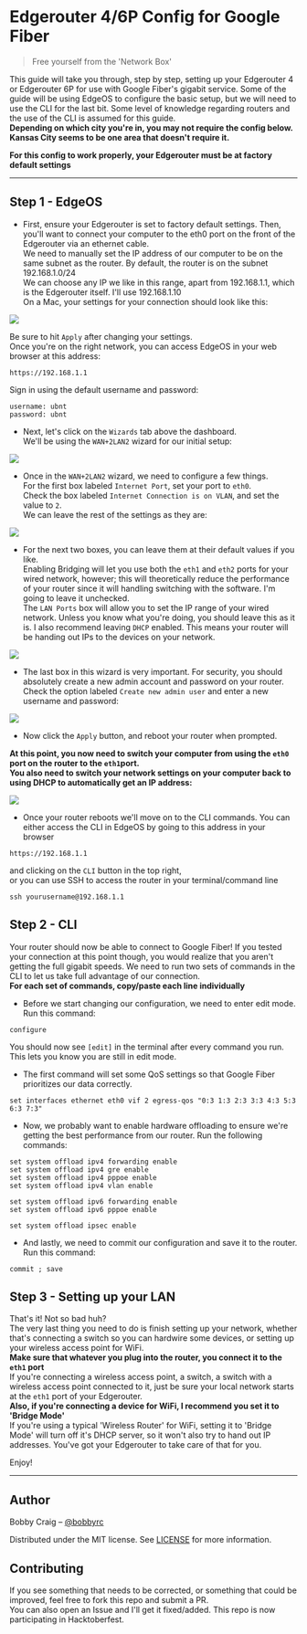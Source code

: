 # Edgerouter 4/6P Config for Google Fiber
> Free yourself from the 'Network Box'

This guide will take you through, step by step, setting up your Edgerouter 4 or Edgerouter 6P for use with Google Fiber's gigabit service. Some of the guide will be using EdgeOS to configure the basic setup, but we will need to use the CLI for the last bit. Some level of knowledge regarding routers and the use of the CLI is assumed for this guide.  
**Depending on which city you're in, you may not require the config below. Kansas City seems to be one area that doesn't require it.**  
  
**For this config to work properly, your Edgerouter must be at factory default settings**

---

## Step 1 - EdgeOS

- First, ensure your Edgerouter is set to factory default settings. Then, you'll want to connect your computer to the eth0 port on the front of the Edgerouter via an ethernet cable.  
We need to manually set the IP address of our computer to be on the same subnet as the router. By default, the router is on the subnet 192.168.1.0/24  
We can choose any IP we like in this range, apart from 192.168.1.1, which is the Edgerouter itself. I'll use 192.168.1.10   
On a Mac, your settings for your connection should look like this:

![](https://i.imgur.com/EH5iUdt.png)

Be sure to hit `Apply` after changing your settings.  
Once you're on the right network, you can access EdgeOS in your web browser at this address:

```
https://192.168.1.1
```

Sign in using the default username and password:
```
username: ubnt
password: ubnt
```

- Next, let's click on the `Wizards` tab above the dashboard.  
We'll be using the `WAN+2LAN2` wizard for our initial setup:

![](https://i.imgur.com/OlirjnF.png)

- Once in the `WAN+2LAN2` wizard, we need to configure a few things.  
For the first box labeled `Internet Port`, set your port to `eth0`.  
Check the box labeled `Internet Connection is on VLAN`, and set the value to `2`.  
We can leave the rest of the settings as they are:

![](https://i.imgur.com/ZY9CkXt.png)

- For the next two boxes, you can leave them at their default values if you like.  
Enabling Bridging will let you use both the `eth1` and `eth2` ports for your wired network, however; this will theoretically reduce the performance of your router since it will handling switching with the software. I'm going to leave it unchecked.  
The `LAN Ports` box will allow you to set the IP range of your wired network. Unless you know what you're doing, you should leave this as it is. I also recommend leaving `DHCP` enabled. This means your router will be handing out IPs to the devices on your network.

![](https://i.imgur.com/2MQYvqS.png)

- The last box in this wizard is very important. For security, you should absolutely create a new admin account and password on your router.  
Check the option labeled `Create new admin user` and enter a new username and password:

![](https://i.imgur.com/dx5fV18.png)

- Now click the `Apply` button, and reboot your router when prompted.

**At this point, you now need to switch your computer from using the `eth0` port on the router to the `eth1`port.  
You also need to switch your network settings on your computer back to using DHCP to automatically get an IP address:**

![](https://i.imgur.com/Qhp6Jj3.png)

- Once your router reboots we'll move on to the CLI commands. You can either access the CLI in EdgeOS by going to this address in your browser
```
https://192.168.1.1
```
and clicking on the `CLI` button in the top right,  
or you can use SSH to access the router in your terminal/command line
```
ssh yourusername@192.168.1.1
```

## Step 2 - CLI

Your router should now be able to connect to Google Fiber! If you tested your connection at this point though, you would realize that you aren't getting the full gigabit speeds. We need to run two sets of commands in the CLI to let us take full advantage of our connection.  
**For each set of commands, copy/paste each line individually**

- Before we start changing our configuration, we need to enter edit mode. Run this command:

```
configure
```

You should now see `[edit]` in the terminal after every command you run. This lets you know you are still in edit mode.

- The first command will set some QoS settings so that Google Fiber prioritizes our data correctly.

```
set interfaces ethernet eth0 vif 2 egress-qos "0:3 1:3 2:3 3:3 4:3 5:3 6:3 7:3"
```

- Now, we probably want to enable hardware offloading to ensure we're getting the best performance from our router. Run the following commands:

```
set system offload ipv4 forwarding enable
set system offload ipv4 gre enable
set system offload ipv4 pppoe enable
set system offload ipv4 vlan enable

set system offload ipv6 forwarding enable
set system offload ipv6 pppoe enable

set system offload ipsec enable
```

- And lastly, we need to commit our configuration and save it to the router. Run this command:

```
commit ; save
```


## Step 3 - Setting up your LAN
That's it! Not so bad huh?  
The very last thing you need to do is finish setting up your network, whether that's connecting a switch so you can hardwire some devices, or setting up your wireless access point for WiFi.  
**Make sure that whatever you plug into the router, you connect it to the `eth1` port**  
If you're connecting a wireless access point, a switch, a switch with a wireless access point connected to it, just be sure your local network starts at the `eth1` port of your Edgerouter.  
**Also, if you're connecting a device for WiFi, I recommend you set it to 'Bridge Mode'**  
If you're using a typical 'Wireless Router' for WiFi, setting it to 'Bridge Mode' will turn off it's DHCP server, so it won't also try to hand out IP addresses. You've got your Edgerouter to take care of that for you.  

Enjoy!  

---

## Author

Bobby Craig – [@bobbyrc](https://github.com/bobbyrc)

Distributed under the MIT license. See [LICENSE](LICENSE) for more information.


## Contributing

If you see something that needs to be corrected, or something that could be improved, feel free to fork this repo and submit a PR.  
You can also open an Issue and I'll get it fixed/added.
This repo is now participating in Hacktoberfest.

<!-- Markdown link & img dfn's -->
[wiki]: https://github.com/yourname/yourproject/wiki
